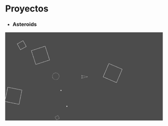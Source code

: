 # Proyectos
- ### **Asteroids**
![Asteroids ingame](https://github.com/UkumariStudio/learning-godot/blob/develop/Images/Asteroids.png?raw=true)